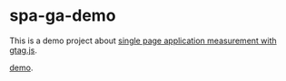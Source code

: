 # spa-ga-demo

This is a demo project about [single page application measurement with gtag.js](https://developers.google.com/analytics/devguides/collection/gtagjs/single-page-applications).

[demo](https://yuskawu.github.io/spa-ga-demo/dist/).
